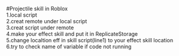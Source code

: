 #Projectile skill in Roblox  \
1.local script  \
2.creat remote under local script  \
3.creat script under remote  \
4.make your effect skill and put it in ReplicateStorage  \
5.change localtion eff in skill script(line1) to your effect skill location  \
6.try to check name of variable if code not running 
